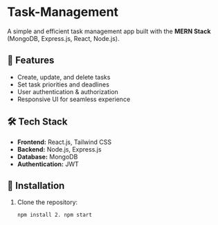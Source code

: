 # Task-Management

A simple and efficient task management app built with the **MERN Stack** (MongoDB, Express.js, React, Node.js).

## 🚀 Features
- Create, update, and delete tasks
- Set task priorities and deadlines
- User authentication & authorization
- Responsive UI for seamless experience

## 🛠️ Tech Stack
- **Frontend:** React.js, Tailwind CSS
- **Backend:** Node.js, Express.js
- **Database:** MongoDB
- **Authentication:** JWT

## 📌 Installation

1. Clone the repository:
   ```bash
   npm install 2. npm start

